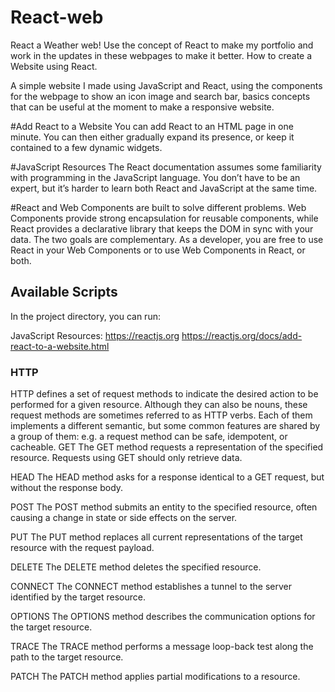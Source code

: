 # React-web

React a Weather web! Use the concept of React to make my portfolio and work in the updates in these webpages to make it better. How to create a Website using React.

A simple website I made using JavaScript and React, using the components for the webpage to show an icon image and search bar,
basics concepts that can be useful at the moment to make a responsive website.

#Add React to a Website You can add React to an HTML page in one minute. You can then either gradually expand its presence, or keep it contained to a few dynamic widgets.

#JavaScript Resources The React documentation assumes some familiarity with programming in the JavaScript language. You don’t have to be an expert, but it’s harder to learn both React and JavaScript at the same time.

#React and Web Components are built to solve different problems. Web Components provide strong encapsulation for reusable components, while React provides a declarative library that keeps the DOM in sync with your data. The two goals are complementary. As a developer, you are free to use React in your Web Components or to use Web Components in React, or both.

## Available Scripts
In the project directory, you can run:

JavaScript Resources:
https://reactjs.org
https://reactjs.org/docs/add-react-to-a-website.html

### HTTP

HTTP defines a set of request methods to indicate the desired action to be performed for a given resource. Although they can also be nouns, these request methods are sometimes referred to as HTTP verbs. Each of them implements a different semantic, but some common features are shared by a group of them: e.g. a request method can be safe, idempotent, or cacheable.
GET
The GET method requests a representation of the specified resource. Requests using GET should only retrieve data.

HEAD
The HEAD method asks for a response identical to a GET request, but without the response body.

POST
The POST method submits an entity to the specified resource, often causing a change in state or side effects on the server.

PUT
The PUT method replaces all current representations of the target resource with the request payload.

DELETE
The DELETE method deletes the specified resource.


CONNECT
The CONNECT method establishes a tunnel to the server identified by the target resource.

OPTIONS
The OPTIONS method describes the communication options for the target resource.

TRACE
The TRACE method performs a message loop-back test along the path to the target resource.

PATCH
The PATCH method applies partial modifications to a resource.


